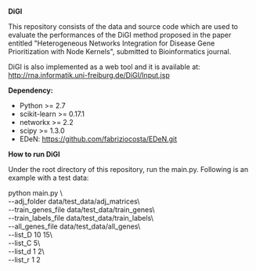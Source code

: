 **DiGI**

This repository consists of the data and source code which are used to evaluate the performances of the DiGI method proposed in the paper entitled "Heterogeneous Networks Integration for Disease Gene Prioritization with Node Kernels", submitted to Bioinformatics journal. 

DiGI is also implemented as a web tool and it is available at: http://rna.informatik.uni-freiburg.de/DiGI/Input.jsp

**Dependency:**
- Python >= 2.7
- scikit-learn >= 0.17.1
- networkx >= 2.2
- scipy >= 1.3.0
- EDeN: https://github.com/fabriziocosta/EDeN.git

**How to run DiGI**

Under the root directory of this repository, run the main.py. Following is an example with a test data:

python main.py \  
--adj_folder data/test_data/adj_matrices\\  
--train_genes_file data/test_data/train_genes\\  
--train_labels_file data/test_data/train_labels\\  
--all_genes_file data/test_data/all_genes\\  
--list_D 10 15\\  
--list_C 5\\  
--list_d 1 2\\  
--list_r 1 2


